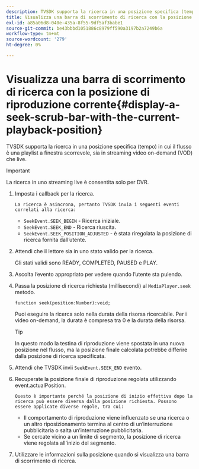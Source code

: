 ```yaml
---
description: TVSDK supporta la ricerca in una posizione specifica (tempo) in cui il flusso è una playlist a finestra scorrevole, sia in streaming video on-demand (VOD) che live.
title: Visualizza una barra di scorrimento di ricerca con la posizione di riproduzione corrente
exl-id: a85a06d8-040e-435a-8f55-9df5af3babe1
source-git-commit: be43bbbd1051886c8979ff590a3197b2a7249b6a
workflow-type: tm+mt
source-wordcount: '279'
ht-degree: 0%

---
```


# Visualizza una barra di scorrimento di ricerca con la posizione di riproduzione corrente{#display-a-seek-scrub-bar-with-the-current-playback-position}

TVSDK supporta la ricerca in una posizione specifica (tempo) in cui il flusso è una playlist a finestra scorrevole, sia in streaming video on-demand (VOD) che live.

>[!IMPORTANT]
>
>La ricerca in uno streaming live è consentita solo per DVR.

1. Imposta i callback per la ricerca.

       La ricerca è asincrona, pertanto TVSDK invia i seguenti eventi correlati alla ricerca:
   
   * `SeekEvent.SEEK_BEGIN` - Ricerca iniziale.
   * `SeekEvent.SEEK_END` - Ricerca riuscita.
   * `SeekEvent.SEEK_POSITION_ADJUSTED` - è stata riregolata la posizione di ricerca fornita dall’utente.

1. Attendi che il lettore sia in uno stato valido per la ricerca.

   Gli stati validi sono READY, COMPLETED, PAUSED e PLAY.

1. Ascolta l’evento appropriato per vedere quando l’utente sta pulendo.
1. Passa la posizione di ricerca richiesta (millisecondi) al `MediaPlayer.seek` metodo.

   ```
   function seek(position:Number):void;
   ```

   Puoi eseguire la ricerca solo nella durata della risorsa ricercabile. Per i video on-demand, la durata è compresa tra 0 e la durata della risorsa.

   >[!TIP]
   >
   >In questo modo la testina di riproduzione viene spostata in una nuova posizione nel flusso, ma la posizione finale calcolata potrebbe differire dalla posizione di ricerca specificata.

1. Attendi che TVSDK invii `SeekEvent.SEEK_END` evento.
1. Recuperate la posizione finale di riproduzione regolata utilizzando event.actualPosition.

       Questo è importante perché la posizione di inizio effettiva dopo la ricerca può essere diversa dalla posizione richiesta. Possono essere applicate diverse regole, tra cui:
   
   * Il comportamento di riproduzione viene influenzato se una ricerca o un altro riposizionamento termina al centro di un’interruzione pubblicitaria o salta un’interruzione pubblicitaria.
   * Se cercate vicino a un limite di segmento, la posizione di ricerca viene regolata all&#39;inizio del segmento.

1. Utilizzare le informazioni sulla posizione quando si visualizza una barra di scorrimento di ricerca.
